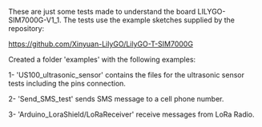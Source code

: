 These are just some tests made to understand the board LILYGO-SIM7000G-V1_1.
The tests use the example sketches supplied by the repository:

https://github.com/Xinyuan-LilyGO/LilyGO-T-SIM7000G

Created a folder 'examples' with the following examples:

1- 'US100_ultrasonic_sensor'  contains the files for the ultrasonic sensor tests including the pins connection.

2- 'Send_SMS_test' sends SMS message to a cell phone number.

3- 'Arduino_LoraShield/LoRaReceiver' receive messages from LoRa Radio.


